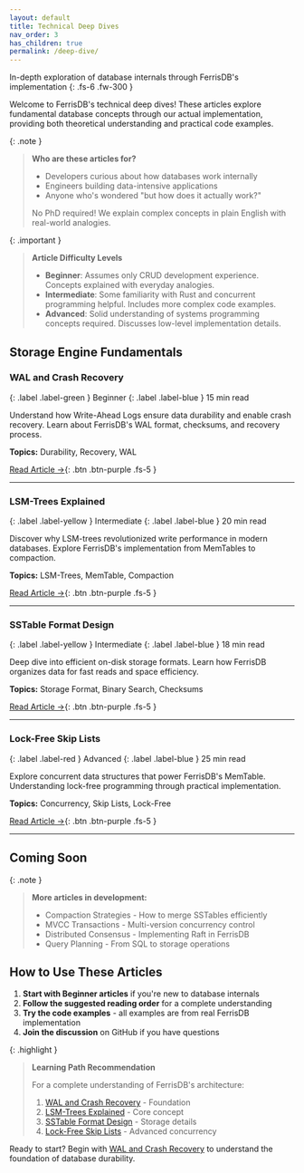 ```yaml
---
layout: default
title: Technical Deep Dives
nav_order: 3
has_children: true
permalink: /deep-dive/
---
```


In-depth exploration of database internals through FerrisDB's implementation
{: .fs-6 .fw-300 }

Welcome to FerrisDB's technical deep dives! These articles explore fundamental database concepts through our actual implementation, providing both theoretical understanding and practical code examples.

{: .note }
> **Who are these articles for?**
>
> - Developers curious about how databases work internally
> - Engineers building data-intensive applications
> - Anyone who's wondered "but how does it actually work?"
>
> No PhD required! We explain complex concepts in plain English with real-world analogies.

{: .important }
> **Article Difficulty Levels**
>
> - **Beginner**: Assumes only CRUD development experience. Concepts explained with everyday analogies.
> - **Intermediate**: Some familiarity with Rust and concurrent programming helpful. Includes more complex code examples.
> - **Advanced**: Solid understanding of systems programming concepts required. Discusses low-level implementation details.

## Storage Engine Fundamentals

### WAL and Crash Recovery

{: .label .label-green } Beginner
{: .label .label-blue } 15 min read

Understand how Write-Ahead Logs ensure data durability and enable crash recovery. Learn about FerrisDB's WAL format, checksums, and recovery process.

**Topics:** Durability, Recovery, WAL

[Read Article →](/deep-dive/wal-crash-recovery/){: .btn .btn-purple .fs-5 }

---

### LSM-Trees Explained

{: .label .label-yellow } Intermediate
{: .label .label-blue } 20 min read

Discover why LSM-trees revolutionized write performance in modern databases. Explore FerrisDB's implementation from MemTables to compaction.

**Topics:** LSM-Trees, MemTable, Compaction

[Read Article →](/deep-dive/lsm-trees/){: .btn .btn-purple .fs-5 }

---

### SSTable Format Design

{: .label .label-yellow } Intermediate
{: .label .label-blue } 18 min read

Deep dive into efficient on-disk storage formats. Learn how FerrisDB organizes data for fast reads and space efficiency.

**Topics:** Storage Format, Binary Search, Checksums

[Read Article →](/deep-dive/sstable-design/){: .btn .btn-purple .fs-5 }

---

### Lock-Free Skip Lists

{: .label .label-red } Advanced
{: .label .label-blue } 25 min read

Explore concurrent data structures that power FerrisDB's MemTable. Understanding lock-free programming through practical implementation.

**Topics:** Concurrency, Skip Lists, Lock-Free

[Read Article →](/deep-dive/concurrent-skip-list/){: .btn .btn-purple .fs-5 }

---

## Coming Soon

{: .note }
> **More articles in development:**
>
> - Compaction Strategies - How to merge SSTables efficiently
> - MVCC Transactions - Multi-version concurrency control
> - Distributed Consensus - Implementing Raft in FerrisDB
> - Query Planning - From SQL to storage operations

## How to Use These Articles

1. **Start with Beginner articles** if you're new to database internals
2. **Follow the suggested reading order** for a complete understanding
3. **Try the code examples** - all examples are from real FerrisDB implementation
4. **Join the discussion** on GitHub if you have questions

{: .highlight }
> **Learning Path Recommendation**
>
> For a complete understanding of FerrisDB's architecture:
>
> 1. [WAL and Crash Recovery](/deep-dive/wal-crash-recovery/) - Foundation
> 2. [LSM-Trees Explained](/deep-dive/lsm-trees/) - Core concept
> 3. [SSTable Format Design](/deep-dive/sstable-design/) - Storage details
> 4. [Lock-Free Skip Lists](/deep-dive/concurrent-skip-list/) - Advanced concurrency

Ready to start? Begin with [WAL and Crash Recovery](/deep-dive/wal-crash-recovery/) to understand the foundation of database durability.
